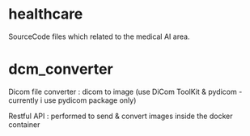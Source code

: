# healthcare

SourceCode files which related to the medical AI area.

# dcm_converter

Dicom file converter : dicom to image (use DiCom ToolKit & pydicom - currently i use pydicom package only)

Restful API : performed to send & convert images inside the docker container
